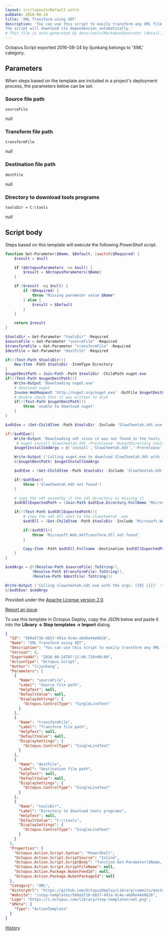 ```yaml
---
layout: src/layouts/Default.astro
pubDate: 2016-08-24
title: 'XML Transform using XDT'
description: 'You can use this script to easily transform any XML file using XDT.
The script will download its dependencies automatically.'
# This file is auto-generated by docs/tools/MarkdownGenerator (detail.js)
---
```


Octopus.Script exported 2016-08-24 by lijunkang belongs to 'XML' category.

## Parameters

When steps based on the template are included in a project's deployment process, the parameters below can be set.


<div class="param">

### Source file path

`sourceFile`

null

</div>
        
<div class="param">

### Transform file path

`transformFile`

null

</div>
        
<div class="param">

### Destination file path

`destFile`

null

</div>
        
<div class="param">

### Directory to download tools programs

`toolsDir = C:\tools`

null

</div>
        

## Script body

Steps based on this template will execute the following *PowerShell* script.

```PowerShell
function Get-Parameter($Name, $Default, [switch]$Required) {
    $result = $null

    if ($OctopusParameters -ne $null) {
        $result = $OctopusParameters[$Name]
    }

    if ($result -eq $null) {
        if ($Required) {
            throw "Missing parameter value $Name"
        } else {
            $result = $Default
        }
    }

    return $result
}

$toolsDir = Get-Parameter "toolsDir" -Required
$sourceFile = Get-Parameter "sourceFile" -Required
$transformFile = Get-Parameter "transformFile" -Required
$destFile = Get-Parameter "destFile" -Required

if(!(Test-Path $toolsDir)){
    New-Item -Path $toolsDir -ItemType Directory
}
$nugetDestPath = Join-Path -Path $toolsDir -ChildPath nuget.exe
if(!(Test-Path $nugetDestPath)){
    Write-Output 'Downloading nuget.exe'
	# download nuget
    Invoke-WebRequest 'http://nuget.org/nuget.exe' -OutFile $nugetDestPath
    # double check that it was written to disk
    if(!(Test-Path $nugetDestPath)){
        throw 'unable to download nuget'
    }
}

$xdtExe = (Get-ChildItem -Path $toolsDir -Include 'SlowCheetah.Xdt.exe' -Recurse) | Select-Object -First 1

if(!$xdtExe){
    Write-Output 'Downloading xdt since it was not found in the tools folder'
     # nuget install SlowCheetah.Xdt -Prerelease -OutputDirectory toolsDir\
    $nugetInstallCmdArgs = @('install','SlowCheetah.Xdt','-Prerelease','-OutputDirectory',(Resolve-Path $toolsDir).ToString())

    Write-Output ('Calling nuget.exe to download SlowCheetah.Xdt with the following args: [{0} {1}]' -f $nugetDestPath, ($nugetInstallCmdArgs -join ' '))
    &($nugetDestPath) $nugetInstallCmdArgs

    $xdtExe = (Get-ChildItem -Path $toolsDir -Include 'SlowCheetah.Xdt.exe' -Recurse) | Select-Object -First 1

    if(!$xdtExe){
        throw ('SlowCheetah.Xdt not found')
    }

    # copy the xdt assemlby if the xdt directory is missing it
    $xdtDllExpectedPath = (Join-Path $xdtExe.Directory.FullName 'Microsoft.Web.XmlTransform.dll')

    if(!(Test-Path $xdtDllExpectedPath)){
        # copy the xdt.dll next to the slowcheetah .exe
        $xdtDll = (Get-ChildItem -Path $toolsDir -Include 'Microsoft.Web.XmlTransform.dll' -Recurse) | Select-Object -First 1

        if(!$xdtDll){
		    throw 'Microsoft.Web.XmlTransform.dll not found'
		}

        Copy-Item -Path $xdtDll.Fullname -Destination $xdtDllExpectedPath
    }
}

$cmdArgs = @((Resolve-Path $sourceFile).ToString(),
            (Resolve-Path $transformFile).ToString(),
            (Resolve-Path $destFile).ToString())

Write-Output ('Calling slowcheetah.xdt.exe with the args: [{0} {1}]' -f $xdtExe, ($cmdArgs -join ' '))
&($xdtExe) $cmdArgs

```

Provided under the [Apache License version 2.0](https://github.com/OctopusDeploy/Library/blob/master/LICENSE.txt).

[Report an issue](https://github.com/OctopusDeploy/Library/issues/new?assignees=&labels=&projects=&template=bug-report.yml&title=Issue%20with%20XML%20Transform%20using%20XDT&step-template=XML%20Transform%20using%20XDT)

<div class="get-json">

To use this template in Octopus Deploy, copy the JSON below and paste it into the **Library → Step templates → Import** dialog.

```json
{
  "Id": "569a5f1b-bb57-491a-9c4e-a6d6e44e6b26",
  "Name": "XML Transform using XDT",
  "Description": "You can use this script to easily transform any XML file using XDT.\nThe script will download its dependencies automatically.",
  "Version": 8,
  "ExportedAt": "2016-08-24T07:11:46.726+00:00",
  "ActionType": "Octopus.Script",
  "Author": "lijunkang",
  "Parameters": [
    {
      "Name": "sourceFile",
      "Label": "Source file path",
      "HelpText": null,
      "DefaultValue": null,
      "DisplaySettings": {
        "Octopus.ControlType": "SingleLineText"
      }
    },
    {
      "Name": "transformFile",
      "Label": "Transform file path",
      "HelpText": null,
      "DefaultValue": null,
      "DisplaySettings": {
        "Octopus.ControlType": "SingleLineText"
      }
    },
    {
      "Name": "destFile",
      "Label": "Destination file path",
      "HelpText": null,
      "DefaultValue": null,
      "DisplaySettings": {
        "Octopus.ControlType": "SingleLineText"
      }
    },
    {
      "Name": "toolsDir",
      "Label": "Directory to download tools programs",
      "HelpText": null,
      "DefaultValue": "C:\\tools",
      "DisplaySettings": {
        "Octopus.ControlType": "SingleLineText"
      }
    }
  ],
  "Properties": {
    "Octopus.Action.Script.Syntax": "PowerShell",
    "Octopus.Action.Script.ScriptSource": "Inline",
    "Octopus.Action.Script.ScriptBody": "function Get-Parameter($Name, $Default, [switch]$Required) {\n    $result = $null\n\n    if ($OctopusParameters -ne $null) {\n        $result = $OctopusParameters[$Name]\n    }\n\n    if ($result -eq $null) {\n        if ($Required) {\n            throw \"Missing parameter value $Name\"\n        } else {\n            $result = $Default\n        }\n    }\n\n    return $result\n}\n\n$toolsDir = Get-Parameter \"toolsDir\" -Required\n$sourceFile = Get-Parameter \"sourceFile\" -Required\n$transformFile = Get-Parameter \"transformFile\" -Required\n$destFile = Get-Parameter \"destFile\" -Required\n\nif(!(Test-Path $toolsDir)){\n    New-Item -Path $toolsDir -ItemType Directory\n}\n$nugetDestPath = Join-Path -Path $toolsDir -ChildPath nuget.exe\nif(!(Test-Path $nugetDestPath)){\n    Write-Output 'Downloading nuget.exe'\n\t# download nuget\n    Invoke-WebRequest 'http://nuget.org/nuget.exe' -OutFile $nugetDestPath\n    # double check that it was written to disk\n    if(!(Test-Path $nugetDestPath)){\n        throw 'unable to download nuget'\n    }\n}\n\n$xdtExe = (Get-ChildItem -Path $toolsDir -Include 'SlowCheetah.Xdt.exe' -Recurse) | Select-Object -First 1\n\nif(!$xdtExe){\n    Write-Output 'Downloading xdt since it was not found in the tools folder'\n     # nuget install SlowCheetah.Xdt -Prerelease -OutputDirectory toolsDir\\\n    $nugetInstallCmdArgs = @('install','SlowCheetah.Xdt','-Prerelease','-OutputDirectory',(Resolve-Path $toolsDir).ToString())\n\n    Write-Output ('Calling nuget.exe to download SlowCheetah.Xdt with the following args: [{0} {1}]' -f $nugetDestPath, ($nugetInstallCmdArgs -join ' '))\n    &($nugetDestPath) $nugetInstallCmdArgs\n\n    $xdtExe = (Get-ChildItem -Path $toolsDir -Include 'SlowCheetah.Xdt.exe' -Recurse) | Select-Object -First 1\n\n    if(!$xdtExe){\n        throw ('SlowCheetah.Xdt not found')\n    }\n\n    # copy the xdt assemlby if the xdt directory is missing it\n    $xdtDllExpectedPath = (Join-Path $xdtExe.Directory.FullName 'Microsoft.Web.XmlTransform.dll')\n\n    if(!(Test-Path $xdtDllExpectedPath)){\n        # copy the xdt.dll next to the slowcheetah .exe\n        $xdtDll = (Get-ChildItem -Path $toolsDir -Include 'Microsoft.Web.XmlTransform.dll' -Recurse) | Select-Object -First 1\n\n        if(!$xdtDll){\n\t\t    throw 'Microsoft.Web.XmlTransform.dll not found'\n\t\t}\n\n        Copy-Item -Path $xdtDll.Fullname -Destination $xdtDllExpectedPath\n    }\n}\n\n$cmdArgs = @((Resolve-Path $sourceFile).ToString(),\n            (Resolve-Path $transformFile).ToString(),\n            (Resolve-Path $destFile).ToString())\n\nWrite-Output ('Calling slowcheetah.xdt.exe with the args: [{0} {1}]' -f $xdtExe, ($cmdArgs -join ' '))\n&($xdtExe) $cmdArgs\n",
    "Octopus.Action.Script.ScriptFileName": null,
    "Octopus.Action.Package.NuGetFeedId": null,
    "Octopus.Action.Package.NuGetPackageId": null
  },
  "Category": "XML",
  "HistoryUrl": "https://github.com/OctopusDeploy/Library/commits/master/step-templates//opt/buildagent/work/75443764cd38076d/step-templates/xml-transform-using-xdt.json",
  "Website": "/step-templates/569a5f1b-bb57-491a-9c4e-a6d6e44e6b26",
  "Logo": "https://i.octopus.com/library/step-templates/xml.png",
  "$Meta": {
    "Type": "ActionTemplate"
  }
}
```

[History](https://github.com/OctopusDeploy/Library/commits/master/step-templates/https://github.com/OctopusDeploy/Library/commits/master/step-templates//opt/buildagent/work/75443764cd38076d/step-templates/xml-transform-using-xdt.json)

</div>
